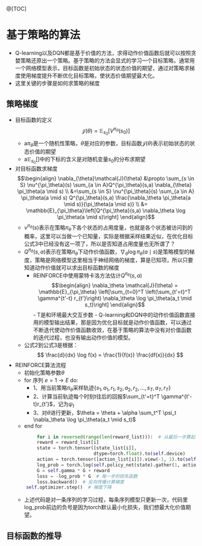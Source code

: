@[TOC]
# 基于策略的算法
- Q-learning以及DQN都是基于价值的方法，求得动作价值函数后就可以按照贪婪策略还原出一个策略。基于策略的方法会显式的学习一个目标策略，通常用一个网络模型表示，目标函数是初始状态的状态价值的期望，通过对策略求梯度使用梯度提升不断优化目标策略，使状态价值期望最大化。
- 这里关键的步骤是如何求策略的梯度

## 策略梯度
- 目标函数的定义
$$
\mathcal{J}(\theta) = \mathbb{E}_{s_0}[V^{\pi_\theta}(s_0)]
$$
  - a$\pi_{\theta}$是一个随机性策略，$\theta$是对应的参数，目标函数$\mathcal{J}(\theta)$表示初始状态的状态价值的期望
  - a$\mathbb{E}_{s_0}[]$中的下标的含义是对随机变量$s_0$的分布求期望
- 对目标函数求梯度
  $$\begin{align}
  \nabla_{\theta}\mathcal{J}(\theta) &\propto \sum_{s \in S} \nu^{\pi_\theta}(s) \sum_{a \in A}Q^{\pi_\theta}(s,a) \nabla_{\theta} \pi_\theta(a \mid s) \\
  &=\sum_{s \in S} \nu^{\pi_\theta}(s) \sum_{a \in A} \pi_\theta(a \mid s) Q^{\pi_\theta}(s,a) \frac{\nabla_\theta \pi_\theta(a \mid s)}{\pi_\theta(a \mid s)} \\
  &= \mathbb{E}_{\pi_\theta}\left[Q^{\pi_\theta}(s,a) \nabla_\theta \log \pi_\theta(a \mid s)\right]
  \end{align}$$
  - $\nu^{\pi_\theta}(s)$表示在策略$\pi_\theta$下各个状态的占用度量，也就是各个状态被访问到的概率，这里可以当做一个已知量，实际是根据采样结果近似，在优化目标公式3中已经没有这一项了，所以是否知道占用度量也无所谓了？
  - $Q^{\pi_\theta}(s,a)$表示在策略$\pi_\theta$下动作价值函数，$\nabla_\theta \log \pi_\theta(a \mid s)$是策略模型的梯度，策略是网络模型这里相当于神经网络的梯度，算是已知项，所以只要知道动作价值就可以求出目标函数的梯度
  	- REINFORCE中使用蒙特卡洛方法估计$Q^{\pi_\theta}(s,a)$
  		$$\begin{align}
  		\nabla_\theta \mathcal{J}(\theta) = \mathbb{E}_{\pi_\theta} \left[\sum_{t=0}^T \left(\sum_{t'=t}^T \gamma^{t'-t} r_{t'}\right) \nabla_\theta \log \pi_\theta(a_t \mid s_t)\right] 
  		\end{align}$$
  			- T是和环境最大交互步数
  			- Q-learning和DQN中的动作价值函数直接用的模型输出结果，那是因为优化目标就是动作价值函数，可以通过不断迭代使动作价值函数收敛，在基于策略的算法中没有对价值函数的迭代过程，也没有输出动作价值的模型。
  - 公式2到公式3是根据：
$$
\frac{d}{dx} \log f(x) = \frac{1}{f(x)} \frac{df(x)}{dx}
$$
- REINFORCE算法流程
	- 初始化策略参数$\theta$
	- for 序列 $e = 1 \rightarrow E$ do:
		- 1、用当前策略$\pi_\theta$采样轨迹$\{s_1, a_1, r_1, s_2, a_2, r_2,...,s_T, a_T, r_T\}$
		- 2、计算当前轨迹每个时刻t往后的回报$\sum_{t'=t}^T \gamma^{t'-t}r_{t'}$，记为$\psi_t$
		- 3、对$\theta$进行更新，$\theta = \theta + \alpha \sum_t^T \psi_t \nabla_\theta \log \pi_\theta(a_t \mid s_t)$
	- end for
	```python
	        for i in reversed(range(len(reward_list))):  # 从最后一步算起
            reward = reward_list[i]
            state = torch.tensor([state_list[i]],
                                 dtype=torch.float).to(self.device)
            action = torch.tensor([action_list[i]]).view(-1, 1).to(self.device)
            log_prob = torch.log(self.policy_net(state).gather(1, action))
            G = self.gamma * G + reward
            loss = -log_prob * G  # 每一步的损失函数
            loss.backward()  # 反向传播计算梯度
        self.optimizer.step()  # 梯度下降
	```
	- 上述代码是对一条序列的学习过程，每条序列模型只更新一次，代码里log_prob前边的负号是因为torch默认最小化损失，我们想最大化价值期望。
## 目标函数的推导